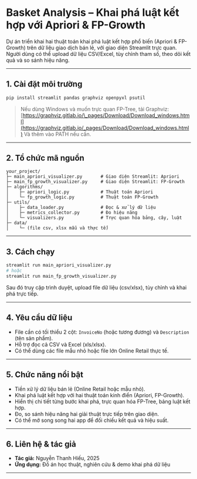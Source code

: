 # Basket Analysis – Khai phá luật kết hợp với Apriori & FP-Growth

Dự án triển khai hai thuật toán khai phá luật kết hợp phổ biến (Apriori & FP-Growth) trên dữ liệu giao dịch bán lẻ, với giao diện Streamlit trực quan. Người dùng có thể upload dữ liệu CSV/Excel, tùy chỉnh tham số, theo dõi kết quả và so sánh hiệu năng.

---

## 1. Cài đặt môi trường

```bash
pip install streamlit pandas graphviz openpyxl psutil
```

> Nếu dùng Windows và muốn trực quan FP-Tree, tải Graphviz:
> [https://graphviz.gitlab.io/\_pages/Download/Download_windows.html](https://graphviz.gitlab.io/_pages/Download/Download_windows.html)
> Và thêm vào PATH nếu cần.

---

## 2. Tổ chức mã nguồn

```
your_project/
├─ main_apriori_visualizer.py       # Giao diện Streamlit: Apriori
├─ main_fp_growth_visualizer.py     # Giao diện Streamlit: FP-Growth
├─ algorithms/
│    ├─ apriori_logic.py            # Thuật toán Apriori
│    └─ fp_growth_logic.py          # Thuật toán FP-Growth
├─ utils/
│    ├─ data_loader.py              # Đọc & xử lý dữ liệu
│    ├─ metrics_collector.py        # Đo hiệu năng
│    └─ visualizers.py              # Trực quan hóa bảng, cây, luật
├─ data/
│    └─ (file csv, xlsx mẫu và thực tế)
```

---

## 3. Cách chạy

```bash
streamlit run main_apriori_visualizer.py
# hoặc
streamlit run main_fp_growth_visualizer.py
```

Sau đó truy cập trình duyệt, upload file dữ liệu (csv/xlsx), tùy chỉnh và khai phá trực tiếp.

---

## 4. Yêu cầu dữ liệu

- File cần có tối thiểu 2 cột: `InvoiceNo` (hoặc tương đương) và `Description` (tên sản phẩm).
- Hỗ trợ đọc cả CSV và Excel (xls/xlsx).
- Có thể dùng các file mẫu nhỏ hoặc file lớn Online Retail thực tế.

---

## 5. Chức năng nổi bật

- Tiền xử lý dữ liệu bán lẻ (Online Retail hoặc mẫu nhỏ).
- Khai phá luật kết hợp với hai thuật toán kinh điển (Apriori, FP-Growth).
- Hiển thị chi tiết từng bước khai phá, trực quan hóa FP-Tree, bảng luật kết hợp.
- Đo, so sánh hiệu năng hai giải thuật trực tiếp trên giao diện.
- Có thể mở song song hai app để đối chiếu kết quả và hiệu suất.

---

## 6. Liên hệ & tác giả

- **Tác giả:** Nguyễn Thanh Hiếu, 2025
- **Ứng dụng:** Đồ án học thuật, nghiên cứu & demo khai phá dữ liệu

---
